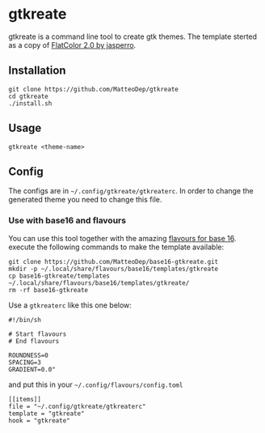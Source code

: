 # gtkreate

gtkreate is a command line tool to create gtk themes.
The template sterted as a copy of [FlatColor 2.0 by jasperro](https://github.com/jasperro/FlatColor).

## Installation

```
git clone https://github.com/MatteoDep/gtkreate
cd gtkreate
./install.sh
```

## Usage

```
gtkreate <theme-name>
```

## Config

The configs are in `~/.config/gtkreate/gtkreaterc`.
In order to change the generated theme you need to change this file.

### Use with base16 and flavours

You can use this tool together with the amazing [flavours for base 16](https://github.com/misterio77/flavours).
execute the following commands to make the template available:

```
git clone https://github.com/MatteoDep/base16-gtkreate.git
mkdir -p ~/.local/share/flavours/base16/templates/gtkreate
cp base16-gtkreate/templates ~/.local/share/flavours/base16/templates/gtkreate/
rm -rf base16-gtkreate
```

Use a `gtkreaterc` like this one below:

```
#!/bin/sh

# Start flavours
# End flavours

ROUNDNESS=0
SPACING=3
GRADIENT=0.0"
```

and put this in your `~/.config/flavours/config.toml`

```
[[items]]
file = "~/.config/gtkreate/gtkreaterc"
template = "gtkreate"
hook = "gtkreate"
```
